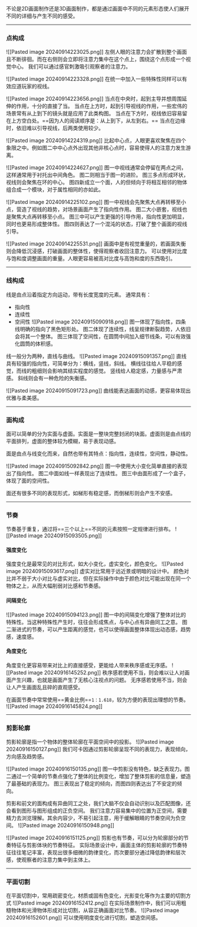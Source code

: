 不论是2D画面制作还是3D画面制作，都是通过画面中不同的元素形态使人们展开不同的详细与产生不同的感受。
___
### 点构成
![[Pasted image 20240914223025.png]]
左侧人眼的注意力会扩散到整个画面且不断徘徊。而在右侧则会立即将注意力集中在这个点上，围绕这个点形成一个视觉中心。
我们可以通过感官刺激吸引观察者的注意力。

![[Pasted image 20240914223328.png]]
在统一中加入一些特殊性同样可以有效应道玩家的视线。

![[Pasted image 20240914223656.png]]
当点在中央时，起到主导并想周围延伸的作用，十分的直接了当。
当点在上方时，起到引导视线的作用，一些宏伟的场景常有从上到下的镜头就是应用了此类构图。
当点在下方时，视线依旧容易留在上方空白处。==因为人的阅读顺序是：从上到下，从左到右。==
当点在边缘时，依旧难以引导视线，后两类使用较少。

![[Pasted image 20240914224319.png]]
比起中心点，人眼更喜欢聚焦在四个象限之中。例如图二中中心点外出现其他非核心点时，容易使得人的注意力发生游离。

![[Pasted image 20240914224627.png]]
图一中视线通常会停留在两点之间，这样通常用于衬托出中间角色。
图二则相当于图一的进阶。
图三多点形成环状，视线则会聚焦在环的中心。
图四新成立一个面，人的但倾向于将相互相邻的物体组合成一个模块，对于属性相同的亦如此。

![[Pasted image 20240914225102.png]]
图一中视线会先聚焦大点再转移至小点，营造了视线的趋势，对场景画面产生了指向性作用。
图二大小嵌套，视线也是聚焦大点再转移至小点。
图三中可以产生更强的引导作用，指向性更加明显，同时也更易形成整体性。
图四则表达了一个混沌的状态，打破了整个画面的视线引导。

![[Pasted image 20240914225531.png]]
画面中是有视觉重量的，若画面失衡则会降低沉浸感，打破画面的整体性，使得观察者收回注意力。
可以使用对比度与饱和度调整画面的重量。人眼更容易被高对比度与高饱和度的东西吸引。
___
### 线构成
线是由点沿着指定方向运动，带有长度宽度的元素。
通常具有：
- 指向性
- 连续性
- 空间性
![[Pasted image 20240915090918.png]]
图一体现了指向性，四条线明确的指向了黑色矩形处。
图二体现了连续性，线呈规律断裂趋势，人依旧会将其一个整体。
图三体现了空间性，在圆筒中间加入细节线条，可以有效强化圆筒的体积感。

线一般分为两种，直线与曲线。
![[Pasted image 20240915091357.png]]
直线具有较强的指向性，可简单分为：横线，竖线，斜线。
横线往往给人平稳的感觉，而线的粗细则会影响其结实程度的感觉。
竖线给人稳定感，力量感与严肃感。
斜线则会有一种危险的失衡感。

![[Pasted image 20240915091723.png]]
曲线能表达画面的动感，更容易体现出优雅与柔美感。
___
### 面构成
面可以简单的分为实面与虚面。实面是一整块完整封闭的块面。虚面则是由点线的平面排列，虚面的整体较为模糊，易于表现动感。

面是由点与线变化而来，自然也带有其特点：指向性，连续性，空间性，静动性。

![[Pasted image 20240915092842.png]]
图一中使用大小变化简单直接的表现出了指向性。
图二中面如线一样表现出了连续性。
图三中由面形成了一个盒子，体现了面的空间性。

面还有很多不同的表现形式，如梯形有稳定感，而倒梯形则会产生不安感。
___
### 节奏
节奏基于重复，通过将==三个以上==不同的元素按照一定规律进行排布。
![[Pasted image 20240915093505.png]]
#### 强度变化
强度变化是最常见的对比形式，如大小变化，虚实变化，颜色变化。
![[Pasted image 20240915093617.png]]
虚实对比常用于远近景或明暗的设计中。
颜色对比并不弱于大小对比与虚实对比，但在实际操作中由于颜色对比可能出现在同一个物体之上，从而大幅削弱对比感和节奏感。
#### 间隔变化
![[Pasted image 20240915094123.png]]
图一中的间隔变化增强了整体对比的特殊性。当这种特殊性产生时，往往会形成焦点，与中心点有异曲同工之意。
图二渐进式的节奏，可以产生距离的感觉，也可以使得画面整体体现出动态感，趋势感，速度感。
#### 角度变化
角度变化更容易带来对比上的直接感受，更能给人带来秩序感或无序感。
![[Pasted image 20240916145252.png]]
秩序感若使用不当，则会难以让人对画面产生兴趣，也就是画面产生了无核心注视点的问题。
无序感若使用不当，则会让人产生画面乱且碎的直观感受。

在画面节奏中常常使用==黄金比例==`1：1.618`，较为方便的表现出理想的节奏。
![[Pasted image 20240916145824.png]]
___
### 剪影轮廓
剪影轮廓是指一个物体的整体轮廓在平面空间中的投影。
![[Pasted image 20240916150127.png]]
我们可卡因通过剪影轮廓呈现不同的表现力，表现倾向，方向感及趋势感。

![[Pasted image 20240916150135.png]]
图一中剪影没有特色，缺乏表现力。图二通过一个简单的节奏点强化了整体的比例变化，增加了整体剪影的信息量，塑造了最基础的表现力。
图三表现出了稳定的倾向，而图四则表达出了不安定的倾向。

剪影和前文的面构成有异曲同工之处，我们大脑不仅会自动识别以及匹配图像，还会看到图形与图形组成的正负空间。
我们注意力容易集中的位置为正空间，需要精力去浏览理解。其余内容少，不易引起注意，用于缓解眼睛的节奏空间为负空间。
![[Pasted image 20240916150948.png]]

![[Pasted image 20240916151125.png]]
剪影也有节奏，可以分为轮廓部分的节奏特征与剪影体块的节奏特征。
实际场景设计中，画面主体的剪影轮廓的节奏特征往往笔记丰富，表现出很多细微的韵律变化，而次要部分通过降低韵律和层次感，使观察者的注意力集中到主体上。
___
### 平面切割
在平面切割中，常用疏密变化，材质或固有色变化，光影变化等作为主要的切割方式
![[Pasted image 20240916152412.png]]
在实际场景制作中，我们可以用粗糙物体和光滑物体形成对比切割，从容正确画面对比节奏。
![[Pasted image 20240916152601.png]]
可以使用明度变化进行切割，塑造空间感。
